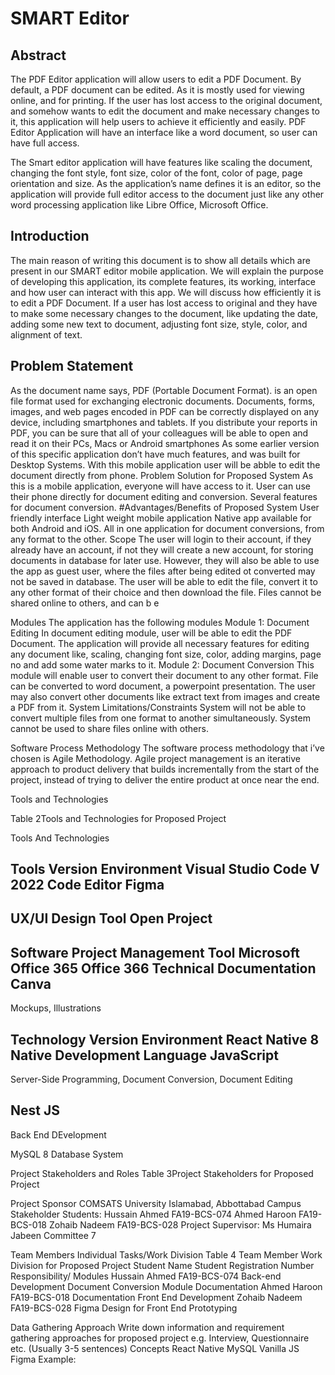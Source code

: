 <h1>SMART Editor</h1>

<h2>Abstract</h2>
The PDF Editor application will allow users to edit a PDF Document. By default, a PDF document can be edited. As it is mostly used for viewing online, and for printing. If the user has lost access to the original document, and somehow wants to edit the document and make necessary changes to it, this application will help users to achieve it efficiently and easily. PDF Editor Application will have an interface like a word document, so user can have full access. 

The Smart editor application will have features like scaling the document, changing the font style, font size, color of the font, color of page, page orientation and size. As the application’s name defines it is an editor, so the application will provide full editor access to the document just like any other word processing application like Libre Office, Microsoft Office.  

<h2>Introduction</h2>
The main reason of writing this document is to show all details which are present in our SMART editor mobile application. We will explain the purpose of developing this application, its complete features, its working, interface and how user can interact with this app. 
We will discuss how efficiently it is to edit a PDF Document. If a user has lost access to original and they have to make some necessary changes to the document, like updating the date, adding some new text to document, adjusting font size, style, color, and alignment of text. 
<h2>Problem Statement</h2>
As the document name says, PDF (Portable Document Format). is an open file format used for exchanging electronic documents. Documents, forms, images, and web pages encoded in PDF can be correctly displayed on any device, including smartphones and tablets. If you distribute your reports in PDF, you can be sure that all of your colleagues will be able to open and read it on their PCs, Macs or Android smartphones
As some earlier version of this specific application don’t have much features, and was built for Desktop Systems. With this mobile application user will be abble to edit the document directly from phone. 
Problem Solution for Proposed System
As this is a mobile application, everyone will have access to it. 
User can use their phone directly for document editing and conversion. 
Several features for document conversion. 
#Advantages/Benefits of Proposed System
User friendly interface
Light weight mobile application
Native app available for both Android and iOS. 
All in one application for document conversions, from any format to the other. 
Scope
The user will login to their account, if they already have an account, if not they will create a new account, for storing documents in database for later use. However, they will also be able to use the app as guest user, where the files after being edited ot converted may not be saved in database. 
The user will be able to edit the file, convert it to any other format of their choice and then download the file. 
Files cannot be shared online to others, and can b e

Modules
The application has the following modules
Module 1:  Document Editing
In document editing module, user will be able to edit the PDF Document. The application will provide all necessary features for editing any document like, scaling, changing font size, color, adding margins, page no and add some water marks to it. 
Module 2:  Document Conversion
This module will enable user to convert their document to any other format. File can be converted to word document, a powerpoint presentation. 
The user may also convert other documents like extract text from images and create a PDF from it. 
System Limitations/Constraints
System will not be able to convert multiple files from one format to another simultaneously. System cannot be used to share files online with others. 
	
Software Process Methodology
The software process methodology that i’ve chosen is Agile Methodology. 
Agile project management is an iterative approach to product delivery that builds incrementally from the start of the project, instead of trying to deliver the entire product at once near the end.


Tools and Technologies


Table 2Tools and Technologies for Proposed Project



Tools
And
Technologies


Tools
Version
Environment
Visual Studio Code
V 2022
Code Editor
Figma 
-
UX/UI Design Tool 
Open Project
-
Software Project Management Tool
Microsoft Office 365
Office 366
Technical Documentation
Canva
-
Mockups, Illustrations






Technology
Version
Environment
React Native
8
Native Development Language 
JavaScript
-
Server-Side Programming, Document Conversion, Document Editing


Nest JS
-
Back End DEvelopment


MySQL 
8
Database System


Project Stakeholders and Roles
Table 3Project Stakeholders for Proposed Project

Project Sponsor
COMSATS University Islamabad, Abbottabad Campus
Stakeholder
  Students:
Hussain Ahmed FA19-BCS-074
Ahmed Haroon FA19-BCS-018
Zohaib Nadeem FA19-BCS-028
Project Supervisor: 
Ms Humaira Jabeen
Committee 7 


Team Members Individual Tasks/Work Division
Table 4 Team Member Work Division for Proposed Project
Student Name
Student Registration Number
Responsibility/ Modules
Hussain Ahmed
FA19-BCS-074
Back-end Development
Document Conversion Module
Documentation
Ahmed Haroon
FA19-BCS-018
Documentation
Front End Development
Zohaib Nadeem
FA19-BCS-028
Figma Design for Front End 
Prototyping



Data Gathering Approach
Write down information and requirement gathering approaches for proposed project e.g. Interview, Questionnaire etc. (Usually 3-5 sentences)	
Concepts
React Native
MySQL
Vanilla JS	
Figma 
Example:













